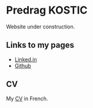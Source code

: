 # Predrag KOSTIC

Website under construction.

## Links to my pages

- [Linked.in](www.linkedin.com/in/predrag-kostic)
- [Github](https://github.com/pkostic-git)

## CV
My [CV](https://github.com/pkostic-git/pkostic-git.github.io/blob/main/CV_Predrag_KOSTIC.pdf) in French.
